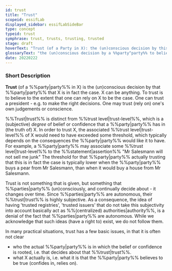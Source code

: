 ```yaml
---
id: trust
title: "Trust"
scopeid: essifLab
displayed_sidebar: essifLabSideBar
type: concept
typeid: trust
symphrase: trust, trusts, trusting, trusted
stage: draft
hoverText: "Trust (of a Party in X): the (un)conscious decision by this Party to believe that X is in fact the case"
glossaryText: "the (un)conscious decision by a %%party^party%% to believe that X is in fact the case."
date: 20220222
---
```


### Short Description
**Trust** (of a %%party|party%% in X) is the (un)conscious decision by that %%party|party%% that X is in fact the case. X can be anything. To trust is to believe to the extent that one can rely on X to be the case. One can trust a president - e.g. to make the right decisions. One may trust (rely on) one's own judgements or conscience.

%%Trust|trust%% is distinct from %%trust level|trust-level%%, which is a (subjective) *degree* of belief or confidence that a %%party|party%% has in (the truth of) X. In order to trust X, the associated %%trust level|trust-level%% of X would need to have exceeded some threshold, which typically depends on the consequences the %%party|party%% would like it to have. For example, a %%party|party%% may associate some %%trust level|trust-level%% to the %%statement|assertion%% "Mr Salesmann will not sell me junk" The threshold for that %%party|party%% actually trusting that this is in fact the case is typically lower when the %%party|party%% buys a pear from Mr Salesmann, than when it would buy a house from Mr Salesmann.

Trust is not something that is given, but something that %%parties|party%% (un)consciously, and continually decide about - it changes over time. Since %%parties|party%% are autonomous, their %%trust|trust%% is highly subjective. As a consequence, the idea of having 'trusted registries', 'trusted issuers' that do not take this subjectivity into account basically act as %%(centralized) authorities|authority%%, is a denial of the fact that %%parties|party%% are autonomous. While we acknowledge that such ideas (have a right to) exist, we do not follow them.

In many practical situations, trust has a few basic issues, in that it is often not clear
- who the actual %%party|party%% is in which the belief or confidence is rooted, i.e. that decides about that %%trust|trust%%.
- what X actually is, i.e. what it is that the %%party|party%% believes to be true (confides in, relies on).
